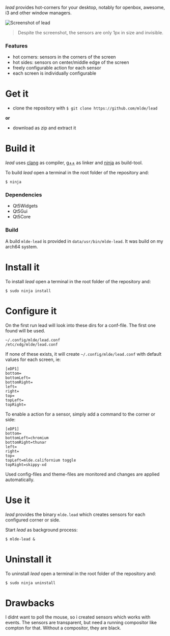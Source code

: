 *lead* provides hot-corners for your desktop, notably for openbox, awesome, i3 and other window managers.

![Screenshot of lead](https://github.com/mlde/lead/blob/master/screenshot.png)
> Despite the screenshot, the sensors are only 1px in size and invisible.


### Features
- hot corners: sensors in the corners of the screen
- hot sides: sensors on center/middle edge of the screen
- freely configurable action for each sensor
- each screen is individually configurable


# Get it

- clone the repository with `$ git clone https://github.com/mlde/lead`

**or**

- download as zip and extract it


# Build it

*lead* uses [clang](http://clang.llvm.org/) as compiler, [g++](https://gcc.gnu.org/) as linker and [ninja](https://github.com/ninja-build/ninja) as build-tool. 

To build *lead* open a terminal in the root folder of the repository and:

    $ ninja

### Dependencies
- Qt5Widgets 
- Qt5Gui 
- Qt5Core

### Build

A build `mlde-lead` is provided in `data/usr/bin/mlde-lead`. It was build on my arch64 system.


# Install it

To install *lead* open a terminal in the root folder of the repository and:

    $ sudo ninja install


# Configure it

On the first run lead will look into these dirs for a conf-file. The first one found will be used.

    ~/.config/mlde/lead.conf
    /etc/xdg/mlde/lead.conf

If none of these exists, it will create `~/.config/mlde/lead.conf` with default values for each screen, ie:

    [eDP1]
    bottom=
    bottomLeft=
    bottomRight=
    left=
    right=
    top=
    topLeft=
    topRight=

To enable a action for a sensor, simply add a command to the corner or side:

    [eDP1]
    bottom=
    bottomLeft=chromium
    bottomRight=thunar
    left=
    right=
    top=
    topLeft=mlde.californium toggle
    topRight=skippy-xd

Used config-files and theme-files are monitored and changes are applied automatically.


# Use it

*lead* provides the binary `mlde.lead` which creates sensors for each configured corner or side.

Start *lead* as background process:

    $ mlde-lead &

# Uninstall it

To uninstall *lead* open a terminal in the root folder of the repository and:

    $ sudo ninja uninstall

# Drawbacks

I didnt want to poll the mouse, so i created sensors which works with events. The sensors are transparent, but need a running compositor like compton for that. Without a compositor, they are black.
